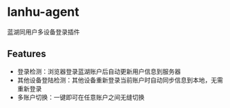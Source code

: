 # lanhu-agent

蓝湖同用户多设备登录插件

## Features

- 登录检测：浏览器登录蓝湖账户后自动更新用户信息到服务器
- 其他设备登陆检测：其他设备重新登录当前账户时自动同步信息到本地，无需重新登录
- 多账户切换：一键即可在任意账户之间无缝切换
